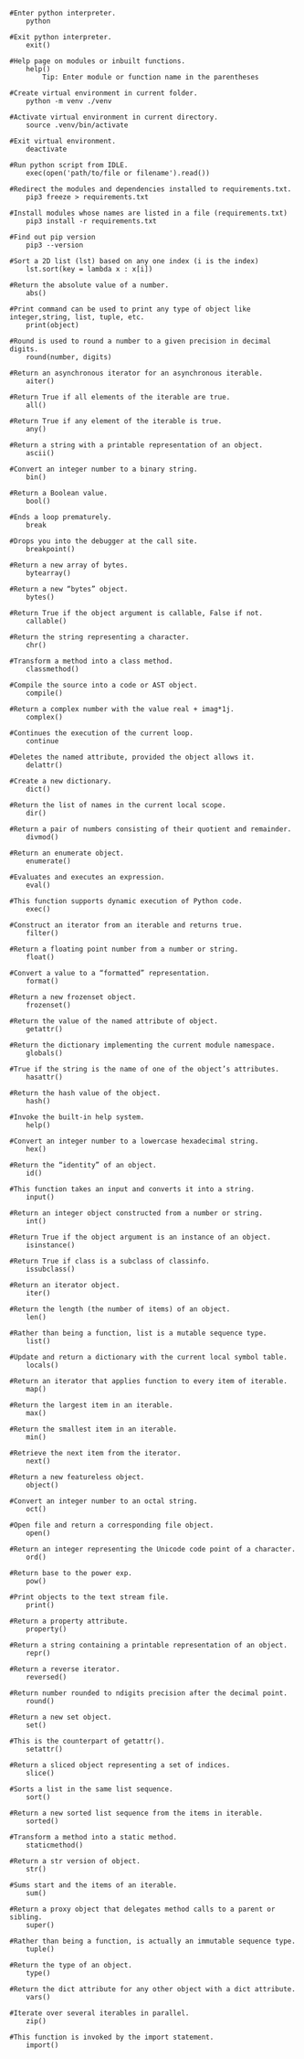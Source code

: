 
	
	#Enter python interpreter.
		python

	#Exit python interpreter.
		exit()

	#Help page on modules or inbuilt functions.
		help()
			Tip: Enter module or function name in the parentheses

	#Create virtual environment in current folder.
		python -m venv ./venv

	#Activate virtual environment in current directory.
		source .venv/bin/activate

	#Exit virtual environment.
		deactivate
	
	#Run python script from IDLE.
		exec(open('path/to/file or filename').read())
	
	#Redirect the modules and dependencies installed to requirements.txt.
		pip3 freeze > requirements.txt

	#Install modules whose names are listed in a file (requirements.txt)
		pip3 install -r requirements.txt
       
	#Find out pip version
		pip3 --version

	#Sort a 2D list (lst) based on any one index (i is the index)
		lst.sort(key = lambda x : x[i])

	#Return the absolute value of a number.
		abs()

	#Print command can be used to print any type of object like integer,string, list, tuple, etc.
		print(object)

	#Round is used to round a number to a given precision in decimal digits. 
		round(number, digits)

	#Return an asynchronous iterator for an asynchronous iterable.
		aiter()

	#Return True if all elements of the iterable are true.
		all()

	#Return True if any element of the iterable is true.
		any()

	#Return a string with a printable representation of an object.
		ascii()

	#Convert an integer number to a binary string.
		bin()

	#Return a Boolean value.
		bool()

	#Ends a loop prematurely.
		break

	#Drops you into the debugger at the call site.
		breakpoint()

	#Return a new array of bytes.
		bytearray()

	#Return a new “bytes” object.
		bytes()

	#Return True if the object argument is callable, False if not.
		callable()

	#Return the string representing a character.
		chr()

	#Transform a method into a class method.
		classmethod()

	#Compile the source into a code or AST object.
		compile()

	#Return a complex number with the value real + imag*1j.
		complex()
	
	#Continues the execution of the current loop.
		continue

	#Deletes the named attribute, provided the object allows it.
		delattr()

	#Create a new dictionary.
		dict()

	#Return the list of names in the current local scope.
		dir()

	#Return a pair of numbers consisting of their quotient and remainder.
		divmod()

	#Return an enumerate object.
		enumerate()

	#Evaluates and executes an expression.
		eval()

	#This function supports dynamic execution of Python code.
		exec()

	#Construct an iterator from an iterable and returns true.
		filter()

	#Return a floating point number from a number or string.
		float()

	#Convert a value to a “formatted” representation.
		format()

	#Return a new frozenset object.
		frozenset()

	#Return the value of the named attribute of object.
		getattr()

	#Return the dictionary implementing the current module namespace.
		globals()

	#True if the string is the name of one of the object’s attributes.
		hasattr()

	#Return the hash value of the object.
		hash()	

	#Invoke the built-in help system.
		help()

	#Convert an integer number to a lowercase hexadecimal string.
		hex()

	#Return the “identity” of an object.
		id()

	#This function takes an input and converts it into a string.
		input()

	#Return an integer object constructed from a number or string.
		int()

	#Return True if the object argument is an instance of an object.
		isinstance()

	#Return True if class is a subclass of classinfo.
		issubclass()

	#Return an iterator object.
		iter()

	#Return the length (the number of items) of an object.
		len()

	#Rather than being a function, list is a mutable sequence type.
		list()

	#Update and return a dictionary with the current local symbol table.
		locals()

	#Return an iterator that applies function to every item of iterable.
		map()

	#Return the largest item in an iterable.
		max()

	#Return the smallest item in an iterable.
		min()

	#Retrieve the next item from the iterator.
		next()

	#Return a new featureless object.
		object()

	#Convert an integer number to an octal string.
		oct()

	#Open file and return a corresponding file object.
		open()

	#Return an integer representing the Unicode code point of a character.
		ord()

	#Return base to the power exp.
		pow()

	#Print objects to the text stream file.
		print()

	#Return a property attribute.
		property()

	#Return a string containing a printable representation of an object.
		repr()

	#Return a reverse iterator.
		reversed()

	#Return number rounded to ndigits precision after the decimal point.
		round()

	#Return a new set object.
		set()

	#This is the counterpart of getattr().
		setattr()

	#Return a sliced object representing a set of indices.
		slice()	
	
	#Sorts a list in the same list sequence.
		sort()

	#Return a new sorted list sequence from the items in iterable.
		sorted()

	#Transform a method into a static method.
		staticmethod()

	#Return a str version of object.
		str()

	#Sums start and the items of an iterable.
		sum()

	#Return a proxy object that delegates method calls to a parent or sibling.
		super()

	#Rather than being a function, is actually an immutable sequence type.
		tuple()

	#Return the type of an object.
		type()

	#Return the dict attribute for any other object with a dict attribute.
		vars()

	#Iterate over several iterables in parallel.
		zip()

	#This function is invoked by the import statement.
		import()
    
